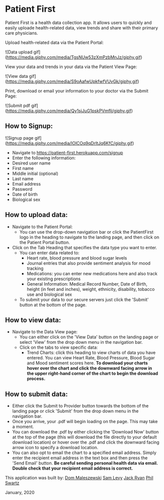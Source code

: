 # Patient First

Patient First is a health data collection app. It allows users to quickly and easily uploade health-related data, view trends and share with their primary care physicians.

Upload health-related data via the Patient Portal:

![Data upload gif]
(https://media.giphy.com/media/TgsNUw53zXmPzbMnJz/giphy.gif)

View your data and trends in your data via the Patient View Page:

![View data gif]
(https://media.giphy.com/media/S9oAafwUpkfwfVUvGk/giphy.gif)

Print, download or email your information to your doctor via the Submit Page:

![Submit pdf gif]
(https://media.giphy.com/media/Qy1sjJuG1pskPVmflj/giphy.gif)

## How to Signup:

![Signup page gif]
(https://media.giphy.com/media/lOlCOq9qDrltJq6KfC/giphy.gif)

* Navigate to https://patient-first.herokuapp.com/signup
* Enter the following information:
 * Desired user name
 * First name
 * Middle initial (optional)
 * Last name
 * Email address
 * Password
 * Date of birth
 * Biological sex

## How to upload data:

* Navigate to the Patient Portal: 
  * You can use the drop-down navigation bar or click the PatientFirst logo in the heading to navigate to the landing page, and then click on the Patient Portal button.
* Click on the Tab Heading that specifies the data type you want to enter.
  * You can enter data related to:
    * Heart rate, blood pressure and blood sugar levels
    * Journal entries that also provide sentiment analysis for mood tracking
    * Medications: you can enter new medications here and also track your existing prescriptions
    * General Information: Medical Record Number, Date of Birth, height (in feet and inches), weight, ethnicity, disability, tobacco use and biological sex
  * To submit your data to our secure servers just click the 'Submit' button at the bottom of the page.
  
## How to view data: 

* Navigate to the Data View page:
  * You can either click on the 'View Data' button on the landing page or select 'View' from the drop down menu in the navigation bar.
  * Click on the tabs to view specific data:
    * Trend Charts: click this heading to view charts of data you have entered. You can view Heart Rate, Blood Pressure, Blood Sugar and Mood sentiment scores here. **To download your charts hover over the chart and click the downward facing arrow in the upper right-hand corner of the chart to begin the download process.** 

## How to submit data:

* Either click the Submit to Provider button towards the bottom of the landing page or click 'Submit' from the drop down menu in the navigation bar.
* Once you arrive, your .pdf will begin loading on the page. This may take a moment. 
* You can download the .pdf by either clicking the 'Download Now' button at the top of the page (this will download the file directly to your default download location) or hover over the .pdf and click the downward facing arrow icon to specify a download location.
* You can also opt to email the chart to a specified email address. Simply enter the recipient email address in the text box and then press the 'Send Email' button. **Be careful sending personal health data via email. Double check that your recipient email address is correct.**


This application was built by:
[Dom Maleszewski](https://github.com/maleszewskid)
[Sam Levy](https://github.com/Slevy239)
[Jack Ryan](https://github.com/JackRyan1989)
[Phil Swartz](https://github.com/pswartz66) 

January, 2020
